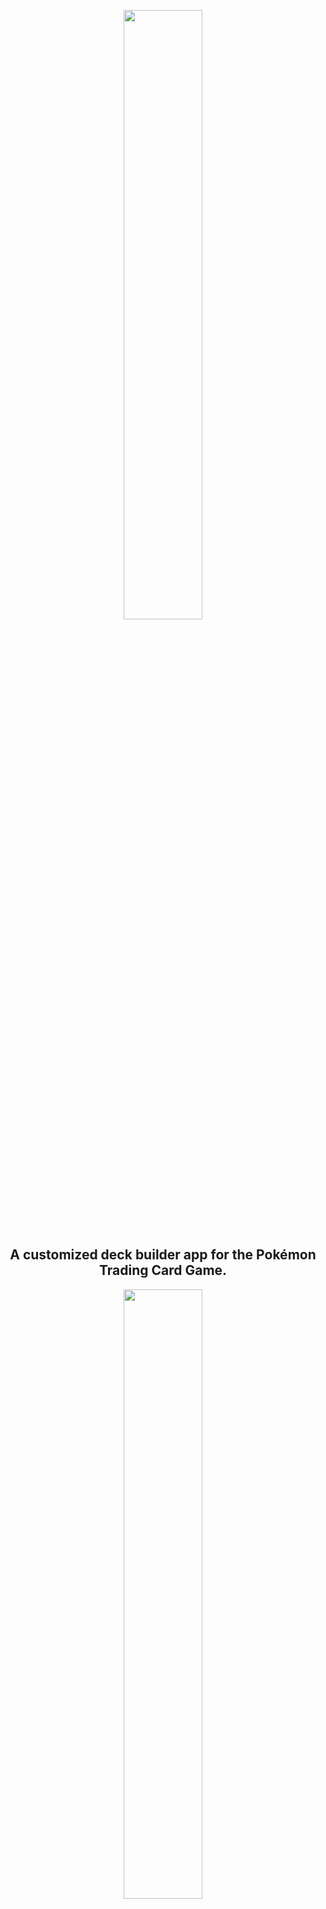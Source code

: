 <p align="center">
<img src="https://github.com/ec-coding/PokeDrafts/blob/main/public/css/pokedrafts.png" width="50%">
</p>
<h2 align="center">A customized deck builder app for the Pokémon Trading Card Game.</h2>
<p align="center">
<img src="https://www.kindpng.com/picc/m/368-3683364_custom-banner-pokemon-starters-never-forget-hd-png.png" width="50%">
</p>
<h3 align="center">Built for the 100Devs 100-Hours Project</h3>
<p align="center">
    <h3 align="center">Access the App <a href="http://pokedrafts.herokuapp.com/" target="blank">Here</a></h3>
</p>

## How It's Made:

**Tech used:** 
    <img src="https://img.shields.io/static/v1?label=|&message=EJS&color=cbb148&style=plastic&logo=ejs">
    <img src="https://img.shields.io/static/v1?label=|&message=CSS3&color=285f65&style=plastic&logo=css3"/>
    <img src="https://img.shields.io/static/v1?label=|&message=JAVASCRIPT&color=3c7f5d&style=plastic&logo=javascript"/>
    <img src="https://img.shields.io/static/v1?label=|&message=BOOTSTRAP&color=316c5e&style=plastic&logo=bootstrap"/>
    <img src="https://img.shields.io/static/v1?label=|&message=REACT.JS&color=4a935c&style=plastic&logo=react"/>
    <img src="https://img.shields.io/static/v1?label=|&message=NODE.JS&color=cdf998&style=plastic&logo=node.js"/>	
    <img src="https://img.shields.io/static/v1?label=|&message=MONGO-DB&color=cdd148&style=plastic&logo=mongodb"/>
    <img src="https://img.shields.io/static/v1?label=|&message=EXPRESS&color=bbb111&style=plastic&logo=express"/>

PokéDrafts is a full-stack web app that allows you to build your very own deck from various sets of the Pokémon Trading Card Game.

## Optimizations

- I plan to implement the following features over time:
  - Add a counter that shows which slide you are currently on (in both Search Results and Deck).
  - Allow users to manage more than one deck.
  - Allow users to toggle their decks as public or private.
  - If a deck is made public, allow other users to view them.
  - Render a limited number of files initially, and have the carousel render more as it goes on.
  - Provide an option for users to sort the deck in various ways.
  - Enable more avenues of authentication
  - Show how much of each card is in a deck.
  - When a user is typing in the name of a card, have the search bar offer suggestions.
  - Highlight the button of whichever tab is active.
  - No more than 4 of each card can be added to a deck, with the exception of energy cards.

## Lessons Learned:

Building this app has allowed me to learn and exercise a variety of different coding paradigms, such as MVC architecture, Google authentication, and CRUD operations.

## Completed Goals:

- The following features have been sucessfully implemented in the app:
  - Utilize MVC architecture to organize all server-side code.
  - Enable Google Authentication for user logins.
  - Ensure that each user has access to their own individual deck.
  - Arrange the user's deck as an object on MongoDB.
  - Successfully deploy app on Heroku.
  - Establish dynamic carousels to accommodate all card results.
  - Create tab views for Search, Search Results, and Deck.
  - When a user deletes a card, remove the slide it is on as well.
  - When the user hits the submit button on Card Search, switch the tab to Search Results.
  - Add radio inputs for Pokemon Type and Card Type.
  - Add checkbox inputs for Card Set.
  - Add a card counter on the Deck panel.
  - A completed deck must have exactly 60 cards.
  - A deck cannot exceed 60 cards.
  - How do you add information from an API's dataset to your own database?
  - How do you connect a user's ID to a card they added into the database?
  - How can I remove a user's entire deck without affecting the cards in another user's deck?

## Project Logs:

8/18/2022
1. Began work on the app. Established front-end files and back-end initialization.
2. Built basic page layout with name search bar. 
3. Added additional checkbox parameters in the form of Type, Card Type, and Set.

8/19/2022
1. Registered account on https://pokemontcg.io/ and obtained personal API key.
2. Connected API key with app.
3. Linked API url with a fetchURLText variable that connects it to the results garnered from user's the search parameters.
4. Successfully managed to draw card images upon using the search feature. <a href="https://i.imgur.com/sBmMzsl.png">Preview</a>

8/20/2022
1. Established database for the app through MongoDB with a unique Mongo URI.
2. Began work on click event listeners to allow users to add cards to the deck aspect of the page.

8/21/2022
1. Modified search results to return nothing if the user's input in the search bar does not align with the other parameters.
2. Successfully hosted app on Heroku.

8/22/2022
1. Began work on connecting click events to functions on the back-end, namely POST requests to allow users to add cards from the search results to their deck.
2. Cards can now be added to the deck, but they overwrite previous cards that were added. Pending fix.

8/24/2022
1. Developed schema for card objects being uploaded to mongoDB.
2. Schema properly displays the card name and image URL. <a href="https://i.imgur.com/eihLQ5T.png">Preview</a>

8/25/2022
1. Added 'Delete Deck' button which wipes all cards from the deck section of the app. It is currently global, since no authentication has been added yet.
2. Fixed GET request so that it properly displays cards that users had added to the deck before reloading the page.

8/26/2022
1. Studied tree structure to better understand how to append HTML elements on card generation.
2. Current structure appends card names (li) and card images (img) to the card 'container' which is their parent div element.

8/27/2022
1. Discovered that the main ejs file had not been placed in the proper directly, so many styling changes were not being applied. Now placed in proper directory.
2. Began work on carousel function to accommodate single card displays via separate slides in both search results and deck.
3. Due to Heroku uploading troubleshoots, updated mongoDB IP address to accommodate global access via address 0.0.0.0.

8/28/2022
1. Due to frustrations with more Heroku upload issues, began working on ways to split code into multiple segments, via MVC architecture.
2. Back-end code has been successfully split into routes and controllers. Pending further split to include models.

9/3/2022
1. Added Google Authentication to allow individual deck creation for each logged in user.

9/5/2022
1. Implemented successful use of single-card removal from the user's deck via DELETE request 

9/10/2022
1. Restructured server-side code to include controllers.
2. Renamed router directories to better relate to their functions.
3. Enabled object name displays on mongoDB by linking it from the front-end code.
4. Fixed user first name display on the profile page.
5. Connected user ID's to each card that is added to the deck.
6. Fixed redirects when re-loading the site as current user. (/decks -> /profile in /middleware/auth.js)

9/11/2022
1. Delete Deck button now only deletes individual user's deck, and not everyone's deck

9/12/2022
1. Implemented Card Counter to show how many cards exist in each user's deck.
2. Implemented dynamic counter to update card count number each time user adds a card to their deck.
3. Enabled single card deletion to also update the card counter appropriately.
4. Blocks users from adding cards to their deck once the card counter has reached 60.

9/15/2022
1. Added update bar on Search Results to show the names of cards added to the user's deck.

9/16/2022
1. Added update bar on Deck to show the names of cards deleted from the user's deck.
(This was done by adding data-name="<%= cards[i].name %>" to the deck-slide li on Decks.ejs)

9/17/2022
1. Converted Cards schema into Deck schema, which organizes a user's added cards into their own individual deck on mongoDB

9/19/2022
1. Finally fixed the issue with a user not being able to delete individual cards from their deeck without having to reload the page.
- .at(-1) was added to the card variable, and returned as the json response, since that was the last card added to the deck db.
- This is then returned to the front-end's fetch request, and subsequently rendered on the HTML.

9/20/2022
1. Added 3 new card sets onto the UI: Team Rocket, Gym Heroes, and Gym Challenge.

9/27/2022
1. Adjusted view to better accommodate mobile devices. Width now adjusts to the smallest mobile screen.

9/28/2022
1. Added counter to card search results to display how many cards were returned after clicking "Submit".

9/29/2022
1. Added instructions on each panel to assist with user navigation.

10/2/2022
1. Experimented with bootstrap modals for card images. There was difficulty with implementation since the "buttons" (aka card images) are not static. 

10/4/2022
1. Modals have been postponed, since further research is needed on how to join them with dynamic elements.
2. EJS Headers and Footers have now been divided into their own partials.

10/8/2022
1. Currently revamping app with React framework.

10/13/2022
1. Added React components for Search Parameters, Search Results, and User Deck.
2. Implemented multi-card carousel which can display up to 18 results at a time.

10/15/2022
1. Due to legacy code complications, the react version of this app will be split into another repo and worked on separately. The original version will still be accessible.

10/18/2022
1. Added modals for each card, which displays further information on said card, as well as an "Add to Deck" button.

10/24/2022
1. Implemented icons via React props to replace certain text drawn from an API. Elements will now be displayed as their respective icons on card modals.

10/26/2022
1. Modal design has been revamped and now shows card attributes, as well as pricing data lifted from current market values.

10/29/2022
1. Added components for card attributes and icons to accommodate different text blocks and images depending on card type.

10/31/2022
1. Implemented looping carousel slides for card search results via array chunking.
2. Began work on UI update by adding icons next to search parameters.

11/1/2022
1. The design and functionality for the Text, Card Type, Set, and Type parameters have all been completed on the Search Cards tab.
